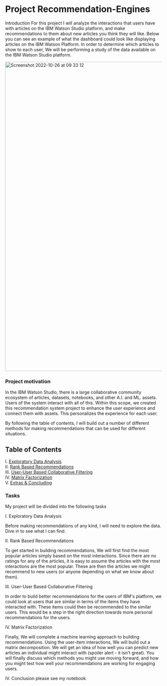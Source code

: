 # Project Recommendation-Engines

Introduction
For this project I will analyze the interactions that users have with articles on the IBM Watson Studio platform, and make recommendations to them about new articles you think they will like. Below you can see an example of what the dashboard could look like displaying articles on the IBM Watson Platform.
In order to determine which articles to show to each user, We will be performing a study of the data available on the IBM Watson Studio platform.

<img width="991" alt="Screenshot 2022-10-26 at 09 33 12" src="https://user-images.githubusercontent.com/74813723/197963319-7891754e-078b-41d0-be03-f6afe39cd7ea.png">

### Project motivation

In the IBM Watson Studio, there is a large collaborative community ecosystem of articles, datasets, notebooks, and other A.I. and ML. assets. Users of the system interact with all of this. Within this scope, we created this recommendation system project to enhance the user experience and connect them with assets. This personalizes the experience for each user.

By following the table of contents, I will build out a number of different methods for making recommendations that can be used for different situations. 
## Table of Contents

I. [Exploratory Data Analysis](#Exploratory-Data-Analysis)<br>
II. [Rank Based Recommendations](#Rank)<br>
III. [User-User Based Collaborative Filtering](#User-User)<br>
IV. [Matrix Factorization](#Matrix-Fact)<br>
V. [Extras & Concluding](#conclusions)

### Tasks
My project will be divided into the following tasks

I. Exploratory Data Analysis

Before making recommendations of any kind, I will need to explore the data. Dive in to see what I can find. 

II. Rank Based Recommendations

To get started in building recommendations, We will first find the most popular articles simply based on the most interactions. Since there are no ratings for any of the articles, it is easy to assume the articles with the most interactions are the most popular. These are then the articles we might recommend to new users (or anyone depending on what we know about them).

III. User-User Based Collaborative Filtering

In order to build better recommendations for the users of IBM's platform, we could look at users that are similar in terms of the items they have interacted with. These items could then be recommended to the similar users. This would be a step in the right direction towards more personal recommendations for the users. 

IV. Matrix Factorization

Finally, We will complete a machine learning approach to building recommendations. Using the user-item interactions, We will build out a matrix decomposition. We will get an idea of how well you can predict new articles an individual might interact with (spoiler alert - it isn't great). You will finally discuss which methods you might use moving forward, and how you might test how well your recommendations are working for engaging users.

IV. Conclusion
please see my notebook



